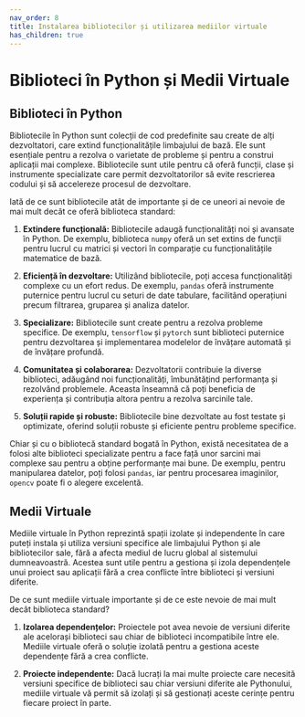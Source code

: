 ```yaml
---
nav_order: 8
title: Instalarea bibliotecilor și utilizarea mediilor virtuale
has_children: true
---
```


# Biblioteci în Python și Medii Virtuale

## Biblioteci în Python

Bibliotecile în Python sunt colecții de cod predefinite sau create de alți dezvoltatori, care extind funcționalitățile limbajului de bază. Ele sunt esențiale pentru a rezolva o varietate de probleme și pentru a construi aplicații mai complexe. Bibliotecile sunt utile pentru că oferă funcții, clase și instrumente specializate care permit dezvoltatorilor să evite rescrierea codului și să accelereze procesul de dezvoltare.

Iată de ce sunt bibliotecile atât de importante și de ce uneori ai nevoie de mai mult decât ce oferă biblioteca standard:

1. **Extindere funcțională:** Bibliotecile adaugă funcționalități noi și avansate în Python. De exemplu, biblioteca `numpy` oferă un set extins de funcții pentru lucrul cu matrici și vectori în comparație cu funcționalitățile matematice de bază.

2. **Eficiență în dezvoltare:** Utilizând bibliotecile, poți accesa funcționalități complexe cu un efort redus. De exemplu, `pandas` oferă instrumente puternice pentru lucrul cu seturi de date tabulare, facilitând operațiuni precum filtrarea, gruparea și analiza datelor.

3. **Specializare:** Bibliotecile sunt create pentru a rezolva probleme specifice. De exemplu, `tensorflow` și `pytorch` sunt biblioteci puternice pentru dezvoltarea și implementarea modelelor de învățare automată și de învățare profundă.

4. **Comunitatea și colaborarea:** Dezvoltatorii contribuie la diverse biblioteci, adăugând noi funcționalități, îmbunătățind performanța și rezolvând problemele. Aceasta înseamnă că poți beneficia de experiența și contribuția altora pentru a rezolva sarcinile tale.

5. **Soluții rapide și robuste:** Bibliotecile bine dezvoltate au fost testate și optimizate, oferind soluții robuste și eficiente pentru probleme specifice.

Chiar și cu o bibliotecă standard bogată în Python, există necesitatea de a folosi alte biblioteci specializate pentru a face față unor sarcini mai complexe sau pentru a obține performanțe mai bune. De exemplu, pentru manipularea datelor, poți folosi `pandas`, iar pentru procesarea imaginilor, `opencv` poate fi o alegere excelentă.

## Medii Virtuale

Mediile virtuale în Python reprezintă spații izolate și independente în care puteți instala și utiliza versiuni specifice ale limbajului Python și ale bibliotecilor sale, fără a afecta mediul de lucru global al sistemului dumneavoastră. Acestea sunt utile pentru a gestiona și izola dependențele unui proiect sau aplicații fără a crea conflicte între biblioteci și versiuni diferite.

De ce sunt mediile virtuale importante și de ce este nevoie de mai mult decât biblioteca standard?

1. **Izolarea dependențelor:** Proiectele pot avea nevoie de versiuni diferite ale acelorași biblioteci sau chiar de biblioteci incompatibile între ele. Mediile virtuale oferă o soluție izolată pentru a gestiona aceste dependențe fără a crea conflicte.

2. **Proiecte independente:** Dacă lucrați la mai multe proiecte care necesită versiuni specifice de biblioteci sau chiar versiuni diferite ale Pythonului, mediile virtuale vă permit să izolați și să gestionați aceste cerințe pentru fiecare proiect în parte.
